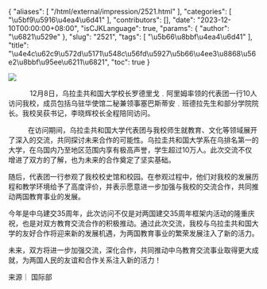 {
    "aliases": [
        "/html/external/impression/2521.html"
    ],
    "categories": [
        "\u5bf9\u5916\u4ea4\u6d41"
    ],
    "contributors": [],
    "date": "2023-12-10T00:00:00+08:00",
    "isCJKLanguage": true,
    "params": {
        "author": "\u6821\u529e"
    },
    "slug": "2521",
    "tags": [
        "\u5b66\u8bbf\u4ea4\u6d41"
    ],
    "title": "\u4e4c\u62c9\u572d\u5171\u548c\u56fd\u5927\u5b66\u4ee3\u8868\u56e2\u8bbf\u95ee\u6211\u6821",
    "toc": true
}

![](https://cdn.tfls.online/mirror/full/97d1a7e793abec289965878166031986ab4eacdb.jpg)




           12月8日，乌拉圭共和国大学校长罗德里戈﹒阿里姆率领的代表团一行10人访问我校，成员包括乌驻华使馆二秘兼领事塞巴斯蒂安﹒班德拉先生和部分学院院长。我校吴荻书记，李晓辉校长全程陪同访问。




  





           在访问期间，乌拉圭共和国大学代表团与我校师生就教育、文化等领域展开了深入的交流，共同探讨未来合作的可能性。乌拉圭共和国大学系在乌排名第一的大学，在乌国内乃至地区范围内享有极高声誉，学生超过10万人。此次交流不仅增进了双方的了解，也为未来的合作奠定了坚实基础。




  





  





 随后，代表团一行参观了我校校史馆和校园。在参观过程中，他们对我校的发展历程和教学环境给予了高度评价，并表示愿意进一步加强与我校的交流合作，共同推动两国教育事业的发展。




  





 今年是中乌建交35周年，此次访问不仅是对两国建交35周年框架内活动的隆重庆祝，也是对双方教育交流合作的积极推动。通过此次交流，我校与乌拉圭共和国大学的友好合作将迎来新的发展机遇，为两国教育事业的繁荣发展注入了新的活力。




  





 未来，双方将进一步加强交流，深化合作，共同推动中乌教育交流事业取得更大成就，为两国人民的友谊和合作关系注入新的活力！




  





来源｜ 国际部




  





  



